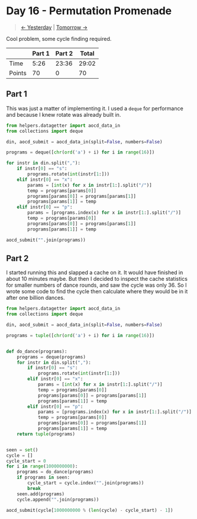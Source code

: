 # Day 16 - Permutation Promenade

> [<- Yesterday](15.md) | [Tomorrow ->](17.md)

Cool problem, some cycle finding required.

|        | Part 1 | Part 2 | Total |
|--------|--------|--------|-------|
| Time   | 5:26   | 23:36  | 29:02 |
| Points | 70     | 0      | 70    |

## Part 1

This was just a matter of implementing it. I used a `deque` for performance and because I knew rotate was already built in.

```python
from helpers.datagetter import aocd_data_in
from collections import deque

din, aocd_submit = aocd_data_in(split=False, numbers=False)

programs = deque([chr(ord('a') + i) for i in range(16)])

for instr in din.split(","):
    if instr[0] == "s":
        programs.rotate(int(instr[1:]))
    elif instr[0] == "x":
        params = [int(x) for x in instr[1:].split("/")]
        temp = programs[params[0]]
        programs[params[0]] = programs[params[1]]
        programs[params[1]] = temp
    elif instr[0] == "p":
        params = [programs.index(x) for x in instr[1:].split("/")]
        temp = programs[params[0]]
        programs[params[0]] = programs[params[1]]
        programs[params[1]] = temp

aocd_submit("".join(programs))
```

## Part 2

I started running this and slapped a cache on it. It would have finished in about 10 minutes maybe. But then I decided to inspect the cache statistics for smaller numbers of dance rounds, and saw the cycle was only 36. So I wrote some code to find the cycle then calculate where they would be in it after one billion dances.

```python
from helpers.datagetter import aocd_data_in
from collections import deque

din, aocd_submit = aocd_data_in(split=False, numbers=False)

programs = tuple([chr(ord('a') + i) for i in range(16)])


def do_dance(programs):
    programs = deque(programs)
    for instr in din.split(","):
        if instr[0] == "s":
            programs.rotate(int(instr[1:]))
        elif instr[0] == "x":
            params = [int(x) for x in instr[1:].split("/")]
            temp = programs[params[0]]
            programs[params[0]] = programs[params[1]]
            programs[params[1]] = temp
        elif instr[0] == "p":
            params = [programs.index(x) for x in instr[1:].split("/")]
            temp = programs[params[0]]
            programs[params[0]] = programs[params[1]]
            programs[params[1]] = temp
    return tuple(programs)


seen = set()
cycle = []
cycle_start = 0
for i in range(1000000000):
    programs = do_dance(programs)
    if programs in seen:
        cycle_start = cycle.index("".join(programs))
        break
    seen.add(programs)
    cycle.append("".join(programs))

aocd_submit(cycle[1000000000 % (len(cycle) - cycle_start) - 1])
```
